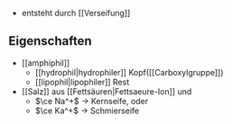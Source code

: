 - entsteht durch [[Verseifung]]
## Eigenschaften
- [[amphiphil]]
	- [[hydrophil|hydrophiler]] Kopf([[Carboxylgruppe]])
	- [[lipophil|lipophiler]] Rest
- [[Salz]] aus [[Fettsäuren|Fettsaeure-Ion]] und
	- $\ce Na^+$ -> Kernseife, oder 
	- $\ce Ka^+$ -> Schmierseife